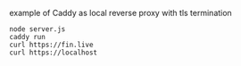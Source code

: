 example of Caddy as local reverse proxy with tls termination


```
node server.js
caddy run
curl https://fin.live
curl https://localhost
```
